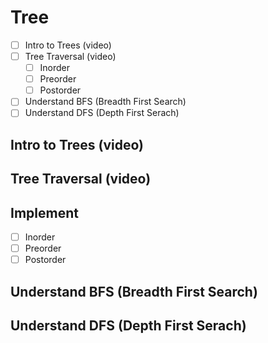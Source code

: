 # Tree

- [ ] Intro to Trees (video)
- [ ] Tree Traversal (video)
  - [ ] Inorder
  - [ ] Preorder
  - [ ] Postorder
- [ ] Understand BFS (Breadth First Search)
- [ ] Understand DFS (Depth First Serach)

## Intro to Trees (video)

## Tree Traversal (video)

## Implement

- [ ] Inorder
- [ ] Preorder
- [ ] Postorder

## Understand BFS (Breadth First Search)

## Understand DFS (Depth First Serach)
